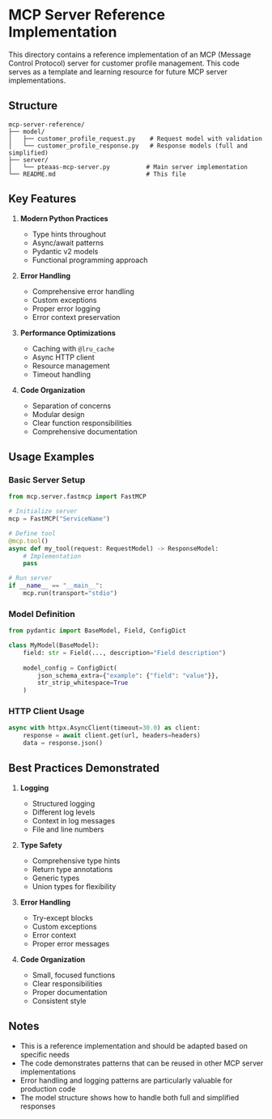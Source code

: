 # MCP Server Reference Implementation

This directory contains a reference implementation of an MCP (Message Control Protocol) server for customer profile management. This code serves as a template and learning resource for future MCP server implementations.

## Structure

```
mcp-server-reference/
├── model/
│   ├── customer_profile_request.py    # Request model with validation
│   └── customer_profile_response.py   # Response models (full and simplified)
├── server/
│   └── pteaas-mcp-server.py          # Main server implementation
└── README.md                         # This file
```

## Key Features

1. **Modern Python Practices**
   - Type hints throughout
   - Async/await patterns
   - Pydantic v2 models
   - Functional programming approach

2. **Error Handling**
   - Comprehensive error handling
   - Custom exceptions
   - Proper error logging
   - Error context preservation

3. **Performance Optimizations**
   - Caching with `@lru_cache`
   - Async HTTP client
   - Resource management
   - Timeout handling

4. **Code Organization**
   - Separation of concerns
   - Modular design
   - Clear function responsibilities
   - Comprehensive documentation

## Usage Examples

### Basic Server Setup
```python
from mcp.server.fastmcp import FastMCP

# Initialize server
mcp = FastMCP("ServiceName")

# Define tool
@mcp.tool()
async def my_tool(request: RequestModel) -> ResponseModel:
    # Implementation
    pass

# Run server
if __name__ == "__main__":
    mcp.run(transport="stdio")
```

### Model Definition
```python
from pydantic import BaseModel, Field, ConfigDict

class MyModel(BaseModel):
    field: str = Field(..., description="Field description")
    
    model_config = ConfigDict(
        json_schema_extra={"example": {"field": "value"}},
        str_strip_whitespace=True
    )
```

### HTTP Client Usage
```python
async with httpx.AsyncClient(timeout=30.0) as client:
    response = await client.get(url, headers=headers)
    data = response.json()
```

## Best Practices Demonstrated

1. **Logging**
   - Structured logging
   - Different log levels
   - Context in log messages
   - File and line numbers

2. **Type Safety**
   - Comprehensive type hints
   - Return type annotations
   - Generic types
   - Union types for flexibility

3. **Error Handling**
   - Try-except blocks
   - Custom exceptions
   - Error context
   - Proper error messages

4. **Code Organization**
   - Small, focused functions
   - Clear responsibilities
   - Proper documentation
   - Consistent style

## Notes

- This is a reference implementation and should be adapted based on specific needs
- The code demonstrates patterns that can be reused in other MCP server implementations
- Error handling and logging patterns are particularly valuable for production code
- The model structure shows how to handle both full and simplified responses 